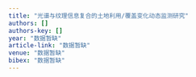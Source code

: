 ```yaml
---
title: "光谱与纹理信息复合的土地利用/覆盖变化动态监测研究"
authors: []
authors-key: []
year: "数据暂缺"
article-link: "数据暂缺"
venue: "数据暂缺"
bibex: "数据暂缺"
---
```

